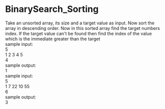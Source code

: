 # BinarySearch_Sorting

Take an unsorted array, its size and a target value as input. Now sort the array in descending order. Now in this sorted array find the target numbers index. If the target value can't be found then find the index of the value which is the immediate greater than the target<br>
sample input:<br>
5<br>
1 2 3 4 5<br>
4<br>
sample output:<br>
1<br>
sample input:<br>
5<br>
1 7 22 10 55<br>
6<br>
sample output:<br>
3


